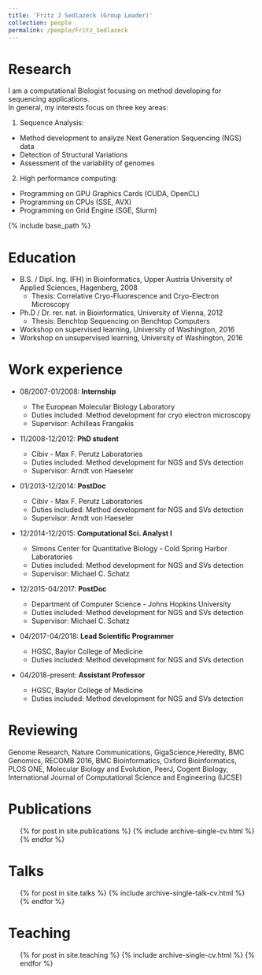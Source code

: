 ```yaml
---
title: 'Fritz J Sedlazeck (Group Leader)'
collection: people
permalink: /people/Fritz_Sedlazeck
---
```


# Research 

I am a computational Biologist focusing on method developing for sequencing applications.   
In general, my interests focus on three key areas:  

1. Sequence Analysis: 
  * Method development to analyze Next Generation Sequencing (NGS) data
  * Detection of Structural Variations
  * Assessment of the variability of genomes 
2. High performance computing: 
  * Programming on GPU Graphics Cards (CUDA, OpenCL)
  * Programming on CPUs (SSE, AVX)
  * Programming on Grid Engine (SGE, Slurm) 

{% include base_path %}

Education
======
* B.S. / Dipl. Ing. (FH) in Bioinformatics, Upper Austria University of Applied Sciences, Hagenberg, 2008
  * Thesis: Correlative Cryo-Fluorescence and Cryo-Electron Microscopy
* Ph.D / Dr. rer. nat. in Bioinformatics, University of Vienna, 2012
  * Thesis: Benchtop Sequencing on Benchtop Computers
* Workshop on supervised learning, University of Washington, 2016
* Workshop on unsupervised learning, University of Washington, 2016

Work experience
======
* 08/2007-01/2008: <b>Internship</b>
  * The European Molecular Biology Laboratory
  * Duties included: Method development for cryo electron microscopy
  * Supervisor: Achilleas Frangakis

* 11/2008-12/2012: <b>PhD student</b>
  * Cibiv - Max F. Perutz Laboratories
  * Duties included: Method development for NGS and SVs detection
  * Supervisor: Arndt von Haeseler

* 01/2013-12/2014: <b>PostDoc</b>
  * Cibiv - Max F. Perutz Laboratories
  * Duties included: Method development for NGS and SVs detection
  * Supervisor: Arndt von Haeseler
 
* 12/2014-12/2015: <b>Computational Sci. Analyst I</b>
  * Simons Center for Quantitative Biology - Cold Spring Harbor Laboratories 
  * Duties included: Method development for NGS and SVs detection
  * Supervisor: Michael C. Schatz

* 12/2015-04/2017: <b>PostDoc</b>
  * Department of Computer Science - Johns Hopkins University
  * Duties included: Method development for NGS and SVs detection
  * Supervisor: Michael C. Schatz

* 04/2017-04/2018: <b>Lead Scientific Programmer</b>
  * HGSC, Baylor College of Medicine
  * Duties included: Method development for NGS and SVs detection

* 04/2018-present: <b>Assistant Professor</b>
  * HGSC, Baylor College of Medicine
  * Duties included: Method development for NGS and SVs detection

Reviewing
======
Genome Research, Nature Communications, GigaScience,Heredity, BMC Genomics, RECOMB 2016, BMC Bioinformatics, Oxford Bioinformatics, PLOS ONE, Molecular Biology and Evolution, PeerJ, Cogent Biology, International Journal of Computational Science and Engineering (IJCSE)


Publications
======
  <ul>{% for post in site.publications %}
    {% include archive-single-cv.html %}
  {% endfor %}</ul>
  
Talks
======
  <ul>{% for post in site.talks %}
    {% include archive-single-talk-cv.html %}
  {% endfor %}</ul>
  
Teaching
======
  <ul>{% for post in site.teaching %}
    {% include archive-single-cv.html %}
  {% endfor %}</ul>
  
